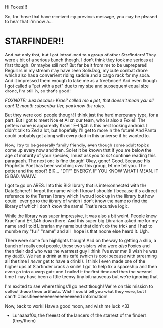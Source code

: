 Hi Foxies!!!

So, for those that have received my previous message, you may be pleased to hear that I'm now a... 

# STARFINDER!!

And not only that, but I got introduced to a group of other Starfinders! They were a bit of a serious bunch though. I don't think they took me serious at first though. Or maybe still not? But far be it from me to be unprepared! Regulars in my stream may have seen SolisDog, my cute combat drone which also has a convenient riding saddle and a cargo rack for my soda. And it impressed them enough to take me as a freelancer! And even though I got called a "pet with a pet" due to my size and subsequent equal size drone, I'm still in, so that's good!

*FOXNOTE: Just because Kraei' called me a pet, that doesn't mean you all can! 12 month subscriber tier, you know the rules.*

But they were cool people though! I think just the hard mercenary type, for a part. But I got to meet Noe et Al on our team, who is also a Foxie!! The petters name is apparently Kraei'. E-L1j4h is this neat looking android. I didn't talk to Zed a lot, but hopefully I'll get to more in the future! And Panta could probably get along with every dad in this universe if he wanted to.

Now, I try to be generally family friendly, even though some adult topics come up every now and then. So let it be known that if you are below the age of maturity of your species, I must ask you to *not* continue reading this paragraph. The next one is fine though! Okay, gone? Good. Because His Prophetic Poet has been watching *over* this group, let me tell you. The petter and the robot? BIG... "DTF" ENERGY, IF YOU KNOW WHAT I MEAN. IT IS BAD. WAUW.

I got to go on ARES. Into this BIG library that is interconnected with the DataSphere! I forgot the name which I know I shouldn't because it's a direct reference to the Terran library which I would look up in the library but how could I ever go to the library of which I don't know the name to find the library of which I don't know the name! That's recursive logic.

While the library was super impressive, it was also a bit weird. People knew Kraei' and E-L1j4h down there. And this super big Librarian asked me for my name and I told Librarian my name but that didn't do the trick and I had to mumble my "full" "name" and all I hope is that noone else heard it. Ugh.

There were some fun highlights though! And on the way to getting a ship, a bunch of really cool people, these two sisters who were *also* Foxies and then their dad who was the warmest guy I think I've ever met (I wish he was my dad!!). We had a drink at his café (which is cool because with streaming all the time I *never* get to have a drink!). I think I even made one of the higher ups at Starfinder crack a smile! I got to help fix a spaceship and then even go into a warp gate and I nailed it the first time and then the second time I may have been a little teensy tiny bit nauseous but we're ignoring that

I'm excited to see where things'll go next though! We're on this mission to collect these three artifacts. Wish I could tell you what they were, but I can't! Classifieeeeeeeeeeeeeeeeeeed information!

Now, back to work! Have a good moon, and wish me luck <33
- Lunaaaaf0x, the freeest of the lancers of the starrest of the finders (they/them)

